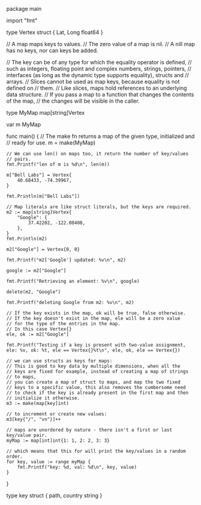 package main

import "fmt"

type Vertex struct {
	Lat, Long float64
}

// A map maps keys to values.
// The zero value of a map is nil.
// A nill map has no keys, nor can keys be added.

// The key can be of any type for which the equality operator is defined,
// such as integers, floating point and complex numbers, strings, pointers,
// interfaces (as long as the dynamic type supports equality), structs and
// arrays.
// Slices cannot be used as map keys, because equality is not defined on
// them.
// Like slices, maps hold references to an underlying data structure.
// If you pass a map to a function that changes the contents of the map,
// the changes will be visible in the caller.

type MyMap map[string]Vertex

var m MyMap

func main() {
	// The make fn returns a map of the given type, initialized and
	// ready for use.
	m = make(MyMap)

	// We can use len() on maps too, it return the number of key/values
	// pairs.
	fmt.Printf("len of m is %d\n", len(m))

	m["Bell Labs"] = Vertex{
		40.68433, -74.39967,
	}

	fmt.Println(m["Bell Labs"])

	// Map literals are like struct literals, but the keys are required.
	m2 := map[string]Vertex{
		"Google": {
			37.42202, -122.08408,
		},
	}
	fmt.Println(m2)

	m2["Google"] = Vertex{0, 0}

	fmt.Printf("m2['Google'] updated: %v\n", m2)

	google := m2["Google"]

	fmt.Printf("Retrieving an element: %v\n", google)

	delete(m2, "Google")

	fmt.Printf("deleting Google from m2: %v\n", m2)

	// If the key exists in the map, ok will be true, false otherwise.
	// If the key doesn't exist in the map, ele will be a zero value
	// for the type of the entries in the map.
	// In this case Vertex{}
	ele, ok := m2["Google"]

	fmt.Printf("Testing if a key is present with two-value assignment, ele: %v, ok: %t, ele == Vertex{}%t\n", ele, ok, ele == Vertex{})

	// we can use structs as keys for maps:
	// This is good to key data by multiple dimensions, when all the
	// keys are fixed for example, instead of creating a map of strings
	// to maps,
	// you can create a map of struct to maps, and map the two fixed
	// keys to a specific value, this also removes the cumbersome need
	// to check if the key is already present in the first map and then
	// initialize it otherwise.
	m3 := make(map[key]int)

	// to increment or create new values:
	m3[key{"/", "vn"}]++

	// maps are unordered by nature - there isn't a first or last key/value pair.
	myMap := map[int]int{1: 1, 2: 2, 3: 3}

	// which means that this for will print the key/values in a random order.
	for key, value := range myMap {
		fmt.Printf("key: %d, val: %d\n", key, value)
	}
}

type key struct {
	path, country string
}
